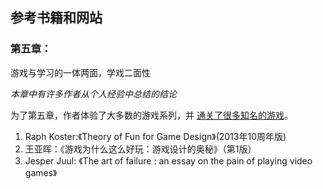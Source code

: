 ## 参考书籍和网站

### 第五章：

游戏与学习的一体两面，学戏二面性

_本章中有许多作者从个人经验中总结的结论_

为了第五章，作者体验了大多数的游戏系列，并 [通关了很多知名的游戏](/games)。

1. Raph Koster:《Theory of Fun for Game Design》(2013年10周年版)
1. 王亚晖：《游戏为什么这么好玩：游戏设计的奥秘》（第1版）
1. Jesper Juul: 《The art of failure : an essay on the pain of playing video games》